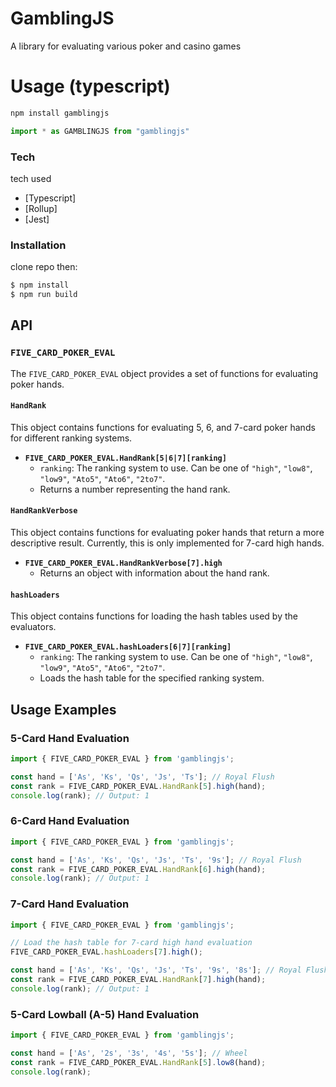 # GamblingJS

A library for evaluating various poker and casino games
# Usage (typescript)
```bash
npm install gamblingjs
```
```javascript
import * as GAMBLINGJS from "gamblingjs"
```

### Tech
tech used
* [Typescript] 
* [Rollup] 
* [Jest] 

### Installation
clone repo then:

```sh
$ npm install 
$ npm run build
```

## API

### `FIVE_CARD_POKER_EVAL`

The `FIVE_CARD_POKER_EVAL` object provides a set of functions for evaluating poker hands.

#### `HandRank`

This object contains functions for evaluating 5, 6, and 7-card poker hands for different ranking systems.

*   **`FIVE_CARD_POKER_EVAL.HandRank[5|6|7][ranking]`**
    *   `ranking`: The ranking system to use. Can be one of `"high"`, `"low8"`, `"low9"`, `"Ato5"`, `"Ato6"`, `"2to7"`.
    *   Returns a number representing the hand rank.

#### `HandRankVerbose`

This object contains functions for evaluating poker hands that return a more descriptive result. Currently, this is only implemented for 7-card high hands.

*   **`FIVE_CARD_POKER_EVAL.HandRankVerbose[7].high`**
    *   Returns an object with information about the hand rank.

#### `hashLoaders`

This object contains functions for loading the hash tables used by the evaluators.

*   **`FIVE_CARD_POKER_EVAL.hashLoaders[6|7][ranking]`**
    *   `ranking`: The ranking system to use. Can be one of `"high"`, `"low8"`, `"low9"`, `"Ato5"`, `"Ato6"`, `"2to7"`.
    *   Loads the hash table for the specified ranking system.

## Usage Examples

### 5-Card Hand Evaluation

```javascript
import { FIVE_CARD_POKER_EVAL } from 'gamblingjs';

const hand = ['As', 'Ks', 'Qs', 'Js', 'Ts']; // Royal Flush
const rank = FIVE_CARD_POKER_EVAL.HandRank[5].high(hand);
console.log(rank); // Output: 1
```

### 6-Card Hand Evaluation

```javascript
import { FIVE_CARD_POKER_EVAL } from 'gamblingjs';

const hand = ['As', 'Ks', 'Qs', 'Js', 'Ts', '9s']; // Royal Flush
const rank = FIVE_CARD_POKER_EVAL.HandRank[6].high(hand);
console.log(rank); // Output: 1
```

### 7-Card Hand Evaluation

```javascript
import { FIVE_CARD_POKER_EVAL } from 'gamblingjs';

// Load the hash table for 7-card high hand evaluation
FIVE_CARD_POKER_EVAL.hashLoaders[7].high();

const hand = ['As', 'Ks', 'Qs', 'Js', 'Ts', '9s', '8s']; // Royal Flush
const rank = FIVE_CARD_POKER_EVAL.HandRank[7].high(hand);
console.log(rank); // Output: 1
```

### 5-Card Lowball (A-5) Hand Evaluation

```javascript
import { FIVE_CARD_POKER_EVAL } from 'gamblingjs';

const hand = ['As', '2s', '3s', '4s', '5s']; // Wheel
const rank = FIVE_CARD_POKER_EVAL.HandRank[5].low8(hand);
console.log(rank);
```
